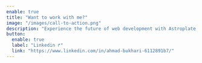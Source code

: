 ```yaml
---
enable: true
title: "Want to work with me?"
image: "/images/call-to-action.png"
description: "Experience the future of web development with Astroplate and Astro. Build lightning-fast static sites with ease and flexibility."
button:
  enable: true
  label: "Linkedin ↱"
  link: "https://www.linkedin.com/in/ahmad-bukhari-6112891b7/"
---
```

